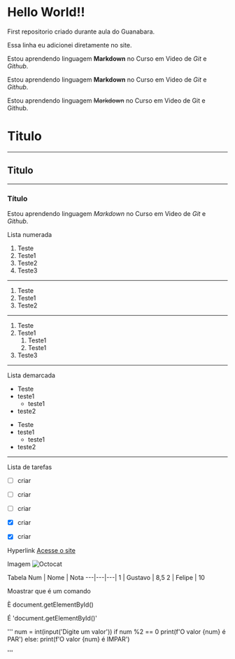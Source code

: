 # Hello World!!
 First repositorio criado durante aula do Guanabara. 
 
 Essa linha eu adicionei diretamente no site.


 Estou aprendendo linguagem **Markdown** no Curso em Video de *Git* e *Github*.

 Estou aprendendo linguagem __Markdown__ no Curso em Video de _Git_ e _Github_.

Estou aprendendo linguagem ~~Markdown~~ no Curso em Video de Git e Github.

# Titulo
---
## Titulo
***
### Título

Estou aprendendo linguagem *_Markdown_* no Curso em Video de *_Git_* e _*Github*_.

Lista numerada

1. Teste
1. Teste1
1. Teste2
1. Teste3
---
1. Teste
99. Teste1
256. Teste2
***
1. Teste
1. Teste1
    1. Teste1
    1. Teste1
1. Teste3
---
Lista demarcada

* Teste
* teste1
    * teste1
* teste2

- Teste
- teste1
    - teste1
- teste2
---
Lista de tarefas

 - [ ] criar
 - [ ] criar
 - [ ] criar
 - [X] criar
 - [X] criar


Hyperlink
[Acesse o site ](https://github.com/gustavoguanabara?tab=overview&from=2020-12-01&to=2020-12-31)

Imagem
![Octocat](https://octodex.github.com/yogitocat/)

Tabela
Num | Nome | Nota
---|---|---|
1 | Gustavo | 8,5
2 | Felipe | 10

Moastrar que é um comando

È document.getElementById()

É 'document.getElementById()'

'''
num = int(input('Digite um valor'))
if num %2 == 0
    print(f'O valor {num} é PAR')
else:
   print(f'O valor {num} é IMPAR')  
      
'''
